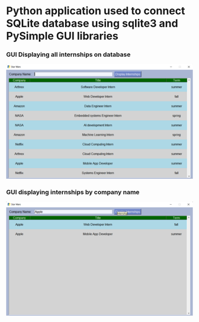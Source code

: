 # Python application used to connect SQLite database using sqlite3 and PySimple GUI libraries

### GUI Displaying all internships on database
![](DisplayInternshipsGUI.png)


### GUI displaying internships by company name
![](DisplayInternshipsByCompanyNameGUI.png)


